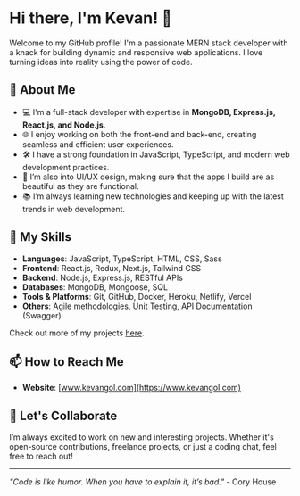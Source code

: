 # Hi there, I'm Kevan! 👋

Welcome to my GitHub profile! I'm a passionate MERN stack developer with a knack for building dynamic and responsive web applications. I love turning ideas into reality using the power of code.

## 🚀 About Me

- 💻 I'm a full-stack developer with expertise in **MongoDB, Express.js, React.js, and Node.js**.
- 🌐 I enjoy working on both the front-end and back-end, creating seamless and efficient user experiences.
- 🛠️ I have a strong foundation in JavaScript, TypeScript, and modern web development practices.
- 🎨 I’m also into UI/UX design, making sure that the apps I build are as beautiful as they are functional.
- 📚 I’m always learning new technologies and keeping up with the latest trends in web development.

## 🌟 My Skills

- **Languages**: JavaScript, TypeScript, HTML, CSS, Sass
- **Frontend**: React.js, Redux, Next.js, Tailwind CSS
- **Backend**: Node.js, Express.js, RESTful APIs
- **Databases**: MongoDB, Mongoose, SQL
- **Tools & Platforms**: Git, GitHub, Docker, Heroku, Netlify, Vercel
- **Others**: Agile methodologies, Unit Testing, API Documentation (Swagger)

Check out more of my projects [here](https://github.com/kevangol?tab=repositories).

## 📫 How to Reach Me

- **Website**: [www.kevangol.com](https://www.kevangol.com)

## 🌱 Let's Collaborate

I’m always excited to work on new and interesting projects. Whether it's open-source contributions, freelance projects, or just a coding chat, feel free to reach out!

---

_"Code is like humor. When you have to explain it, it’s bad."_ - Cory House
